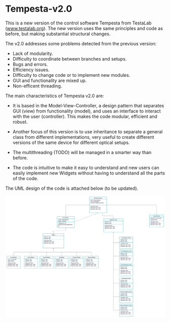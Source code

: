 # Tempesta-v2.0
 
This is a new version of the control software Tempesta from TestaLab (www.testalab.org). The new version uses the same principles and code as before, but making substantial structural changes.

The v2.0 addresses some problems detected from the previous version:

 - Lack of modularity.
 - Difficulty to coordinate between branches and setups.
 - Bugs and errors.
 - Efficiency issues.
 - Difficulty to change code or to implement new modules.
 - GUI and functionality are mixed up.
 - Non-efficent threading.
 
The main characteristics of Tempesta v2.0 are:
- It is based in the Model-View-Controller, a design pattern that separates GUI (view) from functionality (model), and uses an interface to interact with the user (controller). This makes the code modular, efficient and robust.

- Another focus of this version is to use inheritance to separate a general class from different implementations, very useful to create different versions of the same device for different optical setups. 

- The multithreading (TODO) will be managed in a smarter way than before.
- The code is intuitive to make it easy to understand and new users can easily implement new Widgets without having to understand all the parts of the code.

The UML design of the code is attached below (to be updated).

![](NewTempesta.png)


 
 
